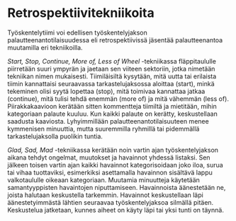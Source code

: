 # Retrospektiivitekniikoita

Työskentelytiimi voi edellisen työskentelyjakson palautteenantotilaisuudessa eli retrospektiivissä jäsentää palautteenantoa muutamilla eri tekniikoilla. 

*Start, Stop, Continue, More of, Less of Wheel* -tekniikassa fläppitaululle piirretään suuri ympyrän ja jaetaan sen viiteen sektoriin, jotka nimetään tekniikan nimen mukaisesti. Tiimiläisiltä kysytään, mitä uutta tai erilaista tiimin kannattaisi seuraavassa tarkastelujaksossa aloittaa (start), minkä tekeminen olisi syytä lopettaa (stop), mitä toimivaa kannattaa jatkaa (continue), mitä tulisi tehdä enemmän (more of) ja mitä vähemmän (less of). Piirakkakaavioon kerätään sitten kommentteja tiimiltä ja mietitään, mihin kategoriaan palaute kuuluu. Kun kaikki palaute on kerätty, keskustellaan saadusta kaaviosta. Lyhyimmillään palautteenantotilaisuuteen menee kymmenisen minuuttia, mutta suuremmilla ryhmillä tai pidemmällä tarkastelujaksolla puolikin tuntia.

*Glad, Sad, Mad* -tekniikassa kerätään noin vartin ajan työskentelyjakson aikana tehdyt ongelmat, muutokset ja havainnot yhdessä listaksi. Sen jälkeen toisen vartin ajan kaikki havainnot kategorisoidaan joko iloa, surua tai vihaa tuottaviksi, esimerkiksi asettamalla havainnon sisältävä lappu valkotaululle oikeaan kategoriaan. Muutamia minuutteja käytetään samantyyppisten havaintojen niputtamiseen. Havainnoista äänestetään ne, joista halutaan keskustella tarkemmin. Havainnot keskustellaan läpi äänestetyimmästä lähtien seuraavaa työskentelyjaksoa silmällä pitäen. Keskustelua jatketaan, kunnes aiheet on käyty läpi tai yksi tunti on täynnä.
